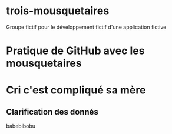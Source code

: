# trois-mousquetaires
Groupe fictif pour le développement fictif d'une application fictive
# Pratique de GitHub avec les mousquetaires
# Cri c'est compliqué sa mère

## Clarification des donnés
babebibobu
